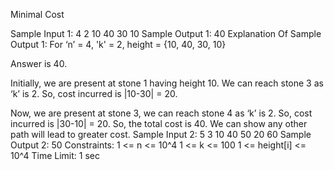 Minimal Cost

Sample Input 1:
4 2
10 40 30 10
Sample Output 1:
40
Explanation Of Sample Output 1:
For ‘n’ = 4, 'k' = 2, height = {10, 40, 30, 10}

Answer is 40.

Initially, we are present at stone 1 having height 10. We can reach stone 3 as ‘k’ is 2. So, cost incurred is |10-30| = 20. 

Now, we are present at stone 3, we can reach stone 4 as ‘k’ is 2. So, cost incurred is |30-10| = 20. So, the total cost is 40. We can show any other path will lead to greater cost.
Sample Input 2:
5 3
10 40 50 20 60
Sample Output 2:
50
Constraints:
1 <= n <= 10^4
1 <= k <= 100
1 <= height[i] <= 10^4
Time Limit: 1 sec
